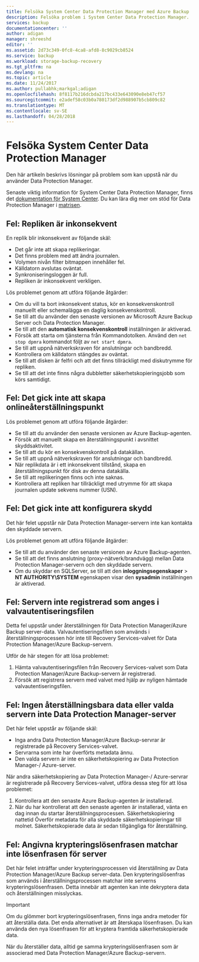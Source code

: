 ```yaml
---
title: Felsöka System Center Data Protection Manager med Azure Backup | Microsoft Docs
description: Felsöka problem i System Center Data Protection Manager.
services: backup
documentationcenter: ''
author: adigan
manager: shreeshd
editor: ''
ms.assetid: 2d73c349-0fc8-4ca8-afd8-8c9029cb8524
ms.service: backup
ms.workload: storage-backup-recovery
ms.tgt_pltfrm: na
ms.devlang: na
ms.topic: article
ms.date: 11/24/2017
ms.author: pullabhk;markgal;adigan
ms.openlocfilehash: 8f8117b216dcbda217bc433e643090e8eb47cf57
ms.sourcegitcommit: e2adef58c03b0a780173df2d988907b5cb809c82
ms.translationtype: MT
ms.contentlocale: sv-SE
ms.lasthandoff: 04/28/2018
---
```

# <a name="troubleshoot-system-center-data-protection-manager"></a>Felsöka System Center Data Protection Manager

Den här artikeln beskrivs lösningar på problem som kan uppstå när du använder Data Protection Manager.

Senaste viktig information för System Center Data Protection Manager, finns det [dokumentation för System Center](https://docs.microsoft.com/system-center/dpm/dpm-release-notes?view=sc-dpm-2016). Du kan lära dig mer om stöd för Data Protection Manager i [matrisen](https://docs.microsoft.com/system-center/dpm/dpm-protection-matrix?view=sc-dpm-2016).


## <a name="error-replica-is-inconsistent"></a>Fel: Repliken är inkonsekvent

En replik blir inkonsekvent av följande skäl:
- Det går inte att skapa replikeringar.
- Det finns problem med att ändra journalen.
- Volymen nivån filter bitmappen innehåller fel.
- Källdatorn avslutas oväntat.
- Synkroniseringsloggen är full.
- Repliken är inkonsekvent verkligen.

Lös problemet genom att utföra följande åtgärder:
- Om du vill ta bort inkonsekvent status, kör en konsekvenskontroll manuellt eller schemalägga en daglig konsekvenskontroll.
- Se till att du använder den senaste versionen av Microsoft Azure Backup Server och Data Protection Manager.
- Se till att den **automatisk konsekvenskontroll** inställningen är aktiverad.
- Försök att starta om tjänsterna från Kommandotolken. Använd den `net stop dpmra` kommandot följt av `net start dpmra`.
- Se till att uppnå nätverkskraven för anslutningar och bandbredd.
- Kontrollera om källdatorn stängdes av oväntat.
- Se till att disken är felfri och att det finns tillräckligt med diskutrymme för repliken.
- Se till att det inte finns några dubbletter säkerhetskopieringsjobb som körs samtidigt.

## <a name="error-online-recovery-point-creation-failed"></a>Fel: Det gick inte att skapa onlineåterställningspunkt

Lös problemet genom att utföra följande åtgärder:
- Se till att du använder den senaste versionen av Azure Backup-agenten.
- Försök att manuellt skapa en återställningspunkt i avsnittet skyddsaktivitet.
- Se till att du kör en konsekvenskontroll på datakällan.
- Se till att uppnå nätverkskraven för anslutningar och bandbredd.
- När replikdata är i ett inkonsekvent tillstånd, skapa en återställningspunkt för disk av denna datakälla.
- Se till att replikeringen finns och inte saknas.
- Kontrollera att repliken har tillräckligt med utrymme för att skapa journalen update sekvens nummer (USN).

## <a name="error-unable-to-configure-protection"></a>Fel: Det gick inte att konfigurera skydd

Det här felet uppstår när Data Protection Manager-servern inte kan kontakta den skyddade servern. 

Lös problemet genom att utföra följande åtgärder:
- Se till att du använder den senaste versionen av Azure Backup-agenten.
- Se till att det finns anslutning (proxy-nätverk/brandvägg) mellan Data Protection Manager-servern och den skyddade servern.
- Om du skyddar en SQLServer, se till att den **inloggningsegenskaper** > **NT AUTHORITY\SYSTEM** egenskapen visar den **sysadmin** inställningen är aktiverad.

## <a name="error-server-not-registered-as-specified-in-vault-credential-file"></a>Fel: Servern inte registrerad som anges i valvautentiseringsfilen

Detta fel uppstår under återställningen för Data Protection Manager/Azure Backup server-data. Valvautentiseringsfilen som används i återställningsprocessen hör inte till Recovery Services-valvet för Data Protection Manager/Azure Backup-servern.

Utför de här stegen för att lösa problemet:
1. Hämta valvautentiseringsfilen från Recovery Services-valvet som Data Protection Manager/Azure Backup-servern är registrerad.
2. Försök att registrera servern med valvet med hjälp av nyligen hämtade valvautentiseringsfilen.

## <a name="error-no-recoverable-data-or-selected-server-not-a-data-protection-manager-server"></a>Fel: Ingen återställningsbara data eller valda servern inte Data Protection Manager-server

Det här felet uppstår av följande skäl:
- Inga andra Data Protection Manager/Azure Backup-servrar är registrerade på Recovery Services-valvet.
- Servrarna som inte har överförts metadata ännu.
- Den valda servern är inte en säkerhetskopiering av Data Protection Manager-/ Azure-server.

När andra säkerhetskopiering av Data Protection Manager-/ Azure-servrar är registrerade på Recovery Services-valvet, utföra dessa steg för att lösa problemet:
1. Kontrollera att den senaste Azure Backup-agenten är installerad.
2. När du har kontrollerat att den senaste agenten är installerad, vänta en dag innan du startar återställningsprocessen. Säkerhetskopiering nattetid Överför metadata för alla skyddade säkerhetskopieringar till molnet. Säkerhetskopierade data är sedan tillgängliga för återställning.

## <a name="error-provided-encryption-passphrase-doesnt-match-passphrase-for-server"></a>Fel: Angivna krypteringslösenfrasen matchar inte lösenfrasen för server

Det här felet inträffar under krypteringsprocessen vid återställning av Data Protection Manager/Azure Backup server-data. Den krypteringslösenfras som används i återställningsprocessen matchar inte serverns krypteringslösenfrasen. Detta innebär att agenten kan inte dekryptera data och återställningen misslyckas.

> [!IMPORTANT]
> Om du glömmer bort krypteringslösenfrasen, finns inga andra metoder för att återställa data. Det enda alternativet är att återskapa lösenfrasen. Du kan använda den nya lösenfrasen för att kryptera framtida säkerhetskopierade data.
>
> När du återställer data, alltid ge samma krypteringslösenfrasen som är associerad med Data Protection Manager/Azure Backup-servern. 
>
